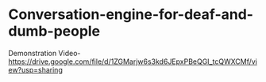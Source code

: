 # Conversation-engine-for-deaf-and-dumb-people
 Demonstration Video- https://drive.google.com/file/d/1ZGMarjw6s3kd6JEpxPBeQGI_tcQWXCMf/view?usp=sharing
